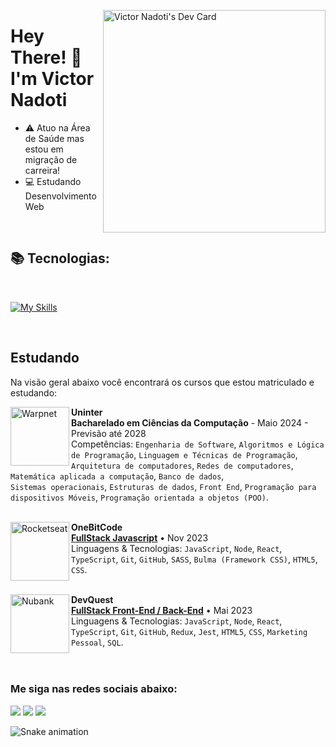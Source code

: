 <a href="https://app.daily.dev/vnadoti"><img align="right" src="https://api.daily.dev/devcards/v2/0sWmoY7uAkbyZti6PVuQs.png?r=5k7" width="356" alt="Victor Nadoti's Dev Card"/></a>


<h1>Hey There! 🤙
<br>
I'm Victor Nadoti </h1>

- ⚠️ Atuo na Área de Saúde mas estou em migração de carreira!
- 💻 Estudando Desenvolvimento Web

<br>
<h2>📚 Tecnologias:</h2>
<div style="display: inline_block"><br>
 
[![My Skills](https://skillicons.dev/icons?i=html,css,js,git,github,figma,ps,ae,ableton&perline=6)]()
</div> 
 
<br>

## Estudando

Na visão geral abaixo você encontrará os cursos que estou matriculado e estudando:

[<img align="left" height="94px" width="94px" alt="Warpnet" src="https://i.pinimg.com/originals/34/f1/ee/34f1eebb24817c1086a1a8abef7925df.jpg"/>](https://www.uninter.com/graduacao-ead/bacharelado-em-ciencia-da-computacao/)

**Uninter** \
**Bacharelado em Ciências da Computação** -  Maio 2024 - Previsão até 2028 \
Competências: `Engenharia de Software`, `Algoritmos e Lógica de Programação`, `Linguagem e Técnicas de Programação`, `Arquitetura de computadores`, `Redes de computadores`, `Matemática aplicada a computação`, `Banco de dados`,\
`Sistemas operacionais`, `Estruturas de dados`, `Front End`, `Programação para dispositivos Móveis`, `Programação orientada a objetos (POO)`.\
<br/>

[<img align="left" height="94px" width="94px" alt="Rocketseat" src="https://encrypted-tbn0.gstatic.com/images?q=tbn:ANd9GcQWbVYHXnz8RqbVFsge5hGINGJpz70rIr0S6A&s"/>](https://www.onebitcode.com/)

**OneBitCode** \
[**FullStack Javascript**](https://cursos.onebitcode.com/area/vitrine) • Nov 2023 \
Linguagens & Tecnologias: `JavaScript`, `Node`, `React`, `TypeScript`, `Git`,
`GitHub`, `SASS`, `Bulma (Framework CSS)`, `HTML5`, `CSS`.\
<br/>

[<img align="left" height="94px" width="94px" alt="Nubank" src="https://media.licdn.com/dms/image/C4D0BAQG9RVtXwXXxfQ/company-logo_200_200/0/1663864652596/devquest_dev_em_dobro_logo?e=2147483647&v=beta&t=H03oiCKR11eeezclXLSZ8IvipbGFl61T_ESnjIVzXYc">](https://devemdobro.com/matriculas-abertas/)

**DevQuest** \
[**FullStack Front-End / Back-End**](https://devemdobro.com/matriculas-abertas/) • Mai 2023 \
Linguagens & Tecnologias: `JavaScript`, `Node`, `React`, `TypeScript`, `Git`,
`GitHub`, `Redux`, `Jest`, `HTML5`, `CSS`, `Marketing Pessoal`, `SQL`.
<br/>
<br/>
<br/>
<h3> Me siga nas redes sociais abaixo:</h3> 
<div> 
  <a href="https://instagram.com/vnadoti" target="_blank"><img src="https://img.shields.io/badge/-Instagram-%23E4405F?style=for-the-badge&logo=instagram&logoColor=white" target="_blank"></a>
  <a href = "mailto:vnadoti@.com.com"><img src="https://img.shields.io/badge/-Gmail-%23333?style=for-the-badge&logo=gmail&logoColor=white" target="_blank"></a>
  <a href="https://www.linkedin.com/in/victornadoti" target="_blank"><img src="https://img.shields.io/badge/-LinkedIn-%230077B5?style=for-the-badge&logo=linkedin&logoColor=white" target="_blank"></a> 
 
  ![Snake animation](https://github.com/devemdobro/devemdobro/blob/output/github-contribution-grid-snake.svg)
</div>

